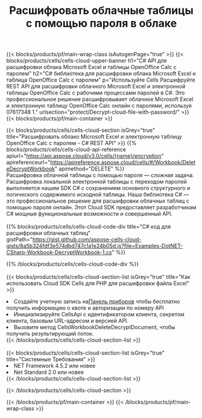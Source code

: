 ﻿---
title:  Расшифровать облачные таблицы с помощью пароля в облаке
description:  Облачные API и SDK для Microsoft Excel и OpenOffice Calc расшифровывают облачные файлы с помощью пароля. Расшифруйте облачные таблицы с помощью облака Cells API. SDK поддерживает различные языки разработки. К ним относятся Android, C#, Go, Java, NodeJS, Perl, PHP, Python, Ruby и Swift.
---
{{< blocks/products/pf/main-wrap-class isAutogenPage="true" >}}
{{< blocks/products/cells/cells-cloud-upper-banner h1="C# API для расшифровки облака Microsoft Excel и таблицы OpenOffice Calc с паролем" h2="C# библиотека для расшифровки облака Microsoft Excel и таблица OpenOffice Calc с паролем" p="Используйте Cells Расшифруйте REST API для расшифровки облачного Microsoft Excel и электронной таблицы OpenOffice Calc с рабочими процессами паролей в C#. Это профессиональное решение расшифровывает облачное Microsoft Excel и электронную таблицу OpenOffice Calc онлайн с паролями, используя 07617348 1." urlsection="protect/Decrypt-cloud-file-with-password/" >}}
{{< blocks/products/pf/main-container >}}

{{< blocks/products/cells/cells-cloud-section isGrey="true" title="Расшифровать облако Microsoft Excel и электронную таблицу OpenOffice Calc с паролем - C# REST API" >}}
{{% blocks/products/cells/cells-cloud-api-reference apiurl="https://api.aspose.cloud/v3.0/cells/{name}/encryption" apireferenceurl="https://apireference.aspose.cloud/cells/#/Workbook/DeleteDecryptWorkbook" apimethod="DELETE" %}}
<br/>
Расшифровка облачной таблицы с помощью пароля — сложная задача. Расшифровка локальной электронной таблицы с переходом паролей выполняется нашим SDK C# с сохранением основного структурного и логического содержимого исходной таблицы. Наша библиотека C# — это профессиональное решение для расшифровки облачных таблиц с помощью пароля онлайн. Этот Cloud SDK предоставляет разработчикам C# мощные функциональные возможности и совершенный API.
<br/>
<br/>
{{% blocks/products/cells/cells-cloud-code-div title="C# код для расшифровки облачных таблиц" gistPath="https://gist.github.com/aspose-cells-cloud-gists/8a5b324fdf3e574dbd747c1a1e24b05d.js?file=Examples-DotNET-CSharp-Workbook-DecryptWorkbook-1.cs" %}}
  
{{% /blocks/products/cells/cells-cloud-code-div %}}
<br/>
<br/>
{{< blocks/products/cells/cells-cloud-section-list isGrey="true" title="Как использовать Cloud SDK Cells для PHP для расшифровки файла Excel" >}}
<li> Создайте учетную запись на<a href="https://dashboard.aspose.cloud/">Панель приборов</a> чтобы бесплатно получить информацию о квоте и авторизации по номеру API</li>
<li>Инициализируйте CellsApi с идентификатором клиента, секретом клиента, базовым URL-адресом и версией API.</li>
<li>Вызовите метод CellsWorkbookDeleteDecryptDocument, чтобы получить результирующий поток.</li>
{{< /blocks/products/cells/cells-cloud-section-list >}}
<br/>
<br/>
{{< blocks/products/cells/cells-cloud-section-list isGrey="true" title="Системные Требования" >}}
<li>NET Framework 4.5.2 или новее</li>
<li>Net Standard 2.0 или новее</li>
{{< /blocks/products/cells/cells-cloud-section-list >}}

{{< /blocks/products/cells/cells-cloud-section >}}

{{< /blocks/products/pf/main-container >}}
{{< /blocks/products/pf/main-wrap-class >}}
